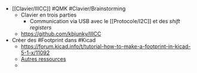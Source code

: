 - [[Clavier/IIICC]] #QMK #Clavier/Brainstorming
	- Clavier en trois parties
		- Communication via USB avec le [[Protocole/I2C]] et des *shift registers*
	- https://github.com/kbjunky/IIICC
- Créer des #Footprint dans #Kicad
	- https://forum.kicad.info/t/tutorial-how-to-make-a-footprint-in-kicad-5-1-x/11092
	- [Autres ressources](https://www.reddit.com/r/KiCad/comments/lv6equ/am_i_doing_something_wrong_or_is_it_just_kinda/)
	-